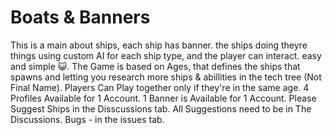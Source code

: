 # Boats & Banners

This is a main about ships, each ship has banner. the ships doing theyre things using custom AI for each ship type, and the player can interact. easy and simple 😺. The Game is based on Ages, that defines the ships that spawns and letting you research more ships & abillities in the tech tree (Not Final Name). Players Can Play together only if they're in the same age. 4 Profiles Available for 1 Account. 1 Banner is Available for 1 Account. Please Suggest Ships in the Disscussions tab. All Suggestions need to be in The Discussions. Bugs - in the issues tab.
